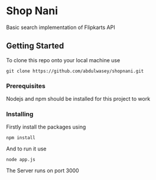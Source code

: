 # Shop Nani

Basic search implementation of Flipkarts API

## Getting Started

To clone this repo onto your local machine use 
```
git clone https://github.com/abdulwasey/shopnani.git
```

### Prerequisites

Nodejs and npm should be installed for this project to work

### Installing
Firstly install the packages using

```
npm install
```

And to run it use

```
node app.js
```
The Server runs on port 3000 

